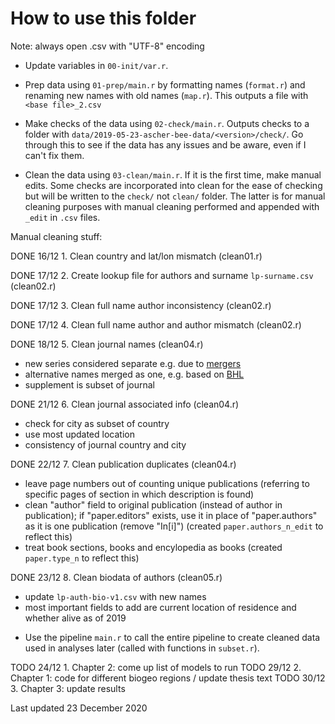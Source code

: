 # How to use this folder

Note: always open .csv with "UTF-8" encoding

- Update variables in `00-init/var.r`.

- Prep data using `01-prep/main.r` by formatting names (`format.r`) and renaming new names with old names (`map.r`). This outputs a file with `<base file>_2.csv`

- Make checks of the data using `02-check/main.r`. Outputs checks to a folder with `data/2019-05-23-ascher-bee-data/<version>/check/`. Go through this to see if the data has any issues and be aware, even if I can't fix them.

- Clean the data using `03-clean/main.r`. If it is the first time, make manual edits. Some checks are incorporated into clean for the ease of checking but will be written to the `check/` not `clean/` folder. The latter is for manual cleaning purposes with manual cleaning performed and appended with `_edit` in `.csv` files.

Manual cleaning stuff:

DONE 16/12 1. Clean country and lat/lon mismatch (clean01.r)

DONE 17/12 2. Create lookup file for authors and surname `lp-surname.csv` (clean02.r)

DONE 17/12 3. Clean full name author inconsistency (clean02.r)

DONE 17/12 4. Clean full name author and author mismatch (clean02.r)

DONE 18/12 5. Clean journal names (clean04.r)
* new series considered separate e.g. due to [mergers](https://en.wikipedia.org/wiki/Annales_de_la_Soci%C3%A9t%C3%A9_Entomologique_de_France)
* alternative names merged as one, e.g. based on [BHL](https://www.biodiversitylibrary.org/bibliography/8097#/summary)
* supplement is subset of journal

DONE 21/12 6. Clean journal associated info (clean04.r)
* check for city as subset of country
* use most updated location
* consistency of journal country and city

DONE 22/12 7. Clean publication duplicates (clean04.r)

* leave page numbers out of counting unique publications (referring to specific pages of section in which description is found)
* clean "author" field to original publication (instead of author in publication); if "paper.editors" exists, use it in place of "paper.authors" as it is one publication (remove "In[i]") (created  `paper.authors_n_edit` to reflect this)
* treat book sections, books and encylopedia as books (created `paper.type_n` to reflect this)

DONE 23/12 8. Clean biodata of authors (clean05.r)

* update `lp-auth-bio-v1.csv` with new names
* most important fields to add are current location of residence and whether alive as of 2019

- Use the pipeline `main.r` to call the entire pipeline to create cleaned data used in analyses later (called with functions in `subset.r`).

TODO 24/12 1. Chapter 2: come up list of models to run
TODO 29/12 2. Chapter 1: code for different biogeo regions / update thesis text
TODO 30/12 3. Chapter 3: update results

Last updated 23 December 2020
